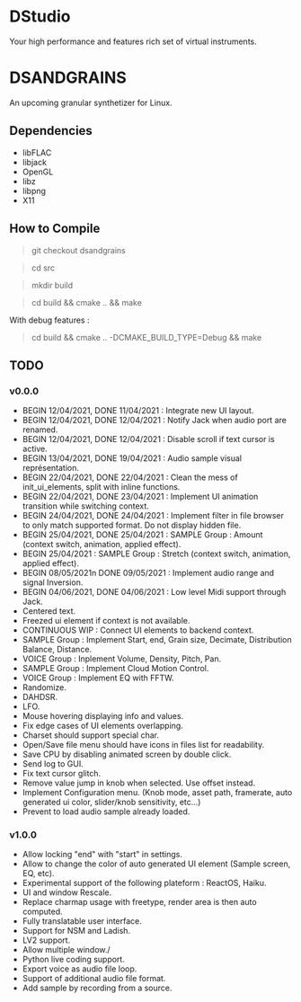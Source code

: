 # DStudio

Your high performance and features rich set of virtual instruments.

# DSANDGRAINS 

An upcoming granular synthetizer for Linux. 

## Dependencies

- libFLAC
- libjack
- OpenGL
- libz
- libpng
- X11

## How to Compile

> git checkout dsandgrains

> cd src

> mkdir build

> cd build && cmake .. && make

With debug features :

> cd build && cmake .. -DCMAKE_BUILD_TYPE=Debug && make

## TODO

### v0.0.0

- BEGIN 12/04/2021, DONE 11/04/2021 : Integrate new UI layout.
- BEGIN 12/04/2021, DONE 12/04/2021 : Notify Jack when audio port are renamed.
- BEGIN 12/04/2021, DONE 12/04/2021 : Disable scroll if text cursor is active.
- BEGIN 13/04/2021, DONE 19/04/2021 : Audio sample visual représentation.
- BEGIN 22/04/2021, DONE 22/04/2021 : Clean the mess of init_ui_elements, split with inline functions.
- BEGIN 22/04/2021, DONE 23/04/2021 : Implement UI animation transition while switching context.
- BEGIN 24/04/2021, DONE 24/04/2021 : Implement filter in file browser to only match supported format. Do not display hidden file.
- BEGIN 25/04/2021, DONE 25/04/2021 : SAMPLE Group : Amount (context switch, animation, applied effect).
- BEGIN 25/04/2021                  : SAMPLE Group : Stretch (context switch, animation, applied effect).
- BEGIN 08/05/2021n DONE 09/05/2021 : Implement audio range and signal Inversion.
- BEGIN 04/06/2021, DONE 04/06/2021 : Low level Midi support through Jack.
- Centered text.
- Freezed ui element if context is not available.
- CONTINUOUS WIP : Connect UI elements to backend context.
- SAMPLE Group : Implement Start, end, Grain size, Decimate, Distribution Balance, Distance.
- VOICE Group : Inplement Volume, Density, Pitch, Pan.
- SAMPLE Group : Implement Cloud Motion Control.
- VOICE Group : Implement EQ with FFTW.
- Randomize.
- DAHDSR.
- LFO.
- Mouse hovering displaying info and values.
- Fix edge cases of UI elements overlapping.
- Charset should support special char.
- Open/Save file menu should have icons in files list for readability.
- Save CPU by disabling animated screen by double click.
- Send log to GUI.
- Fix text cursor glitch.
- Remove value jump in knob when selected. Use offset instead.
- Implement Configuration menu. (Knob mode, asset path, framerate, auto generated ui color, slider/knob sensitivity, etc...)
- Prevent to load audio sample already loaded.

### v1.0.0

- Allow locking "end" with "start" in settings.
- Allow to change the color of auto generated UI element (Sample screen, EQ, etc).
- Experimental support of the following plateform : ReactOS, Haiku.
- UI and window Rescale.
- Replace charmap usage with freetype, render area is then auto computed.
- Fully translatable user interface.
- Support for NSM and Ladish.
- LV2 support.
- Allow multiple window./
- Python live coding support.
- Export voice as audio file loop.
- Support of additional audio file format.
- Add sample by recording from a source.
